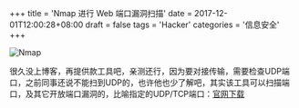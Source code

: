 +++
title = 'Nmap 进行 Web 端口漏洞扫描'
date = 2017-12-01T12:00:28+08:00
draft = false
tags = 'Hacker'
categories = '信息安全'
+++

![Nmap](https://cos.hkfx.net/attachment/1512100705_937337dc.jpg)

很久没上博客，再提供款工具吧，亲测还行，因为要对接传输，需要检查UDP端口，之前同事还说不能扫到UDP的，也许他也少了解吧，其实该工具可以扫描端口，及其它开放端口漏洞的，比喻指定的UDP/TCP端口：[官网下载](https://nmap.org/ 'Nmap')